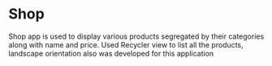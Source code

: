 # Shop
Shop app is used to display various products segregated by their categories along with name and price. Used Recycler view to list all the products, landscape orientation also was developed for this application
